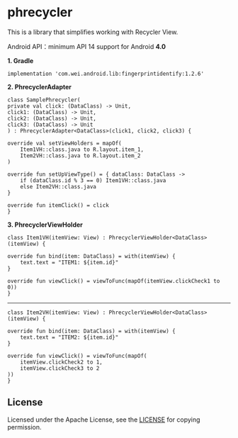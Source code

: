 # phrecycler

This is a library that simplifies working with Recycler View.

Android API：minimum API 14 support for Android **4.0**

**1. Gradle**

    implementation 'com.wei.android.lib:fingerprintidentify:1.2.6'

**2. PhrecyclerAdapter**

    class SamplePhrecycler(
    private val click: (DataClass) -> Unit,
    click1: (DataClass) -> Unit,
    click2: (DataClass) -> Unit,
    click3: (DataClass) -> Unit
    ) : PhrecyclerAdapter<DataClass>(click1, click2, click3) {

    override val setViewHolders = mapOf(
        Item1VH::class.java to R.layout.item_1,
        Item2VH::class.java to R.layout.item_2
    )

    override fun setUpViewType() = { dataClass: DataClass ->
        if (dataClass.id % 3 == 0) Item1VH::class.java
        else Item2VH::class.java
    }

    override fun itemClick() = click
    }

**3. PhrecyclerViewHolder**

    class Item1VH(itemView: View) : PhrecyclerViewHolder<DataClass>(itemView) {

    override fun bind(item: DataClass) = with(itemView) {
        text.text = "ITEM1: ${item.id}"
    }

    override fun viewClick() = viewToFunc(mapOf(itemView.clickCheck1 to 0))
    }
 ________________________________________________________________________________
    
    class Item2VH(itemView: View) : PhrecyclerViewHolder<DataClass>(itemView) {

    override fun bind(item: DataClass) = with(itemView) {
        text.text = "ITEM2: ${item.id}"
    }

    override fun viewClick() = viewToFunc(mapOf(
        itemView.clickCheck2 to 1,
        itemView.clickCheck3 to 2
    ))
    }

## License ##

Licensed under the Apache License, see the [LICENSE](https://github.com/phlogistonCode/phrecycler/blob/master/LICENSE) for copying permission.
